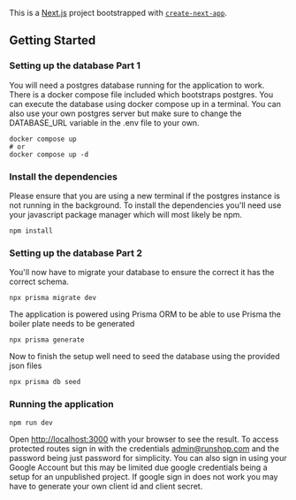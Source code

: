 This is a [Next.js](https://nextjs.org/) project bootstrapped with [`create-next-app`](https://github.com/vercel/next.js/tree/canary/packages/create-next-app).

## Getting Started

### Setting up the database Part 1

You will need a postgres database running for the application to work. There is a docker compose file included which bootstraps postgres. You can execute the database using docker compose up in a terminal. You can also use your own postgres server but make sure to change the DATABASE_URL variable in the .env file to your own.

```
docker compose up
# or
docker compose up -d
```

### Install the dependencies

Please ensure that you are using a new terminal if the postgres instance is not running in the background. To install the dependencies you'll need use your javascript package manager which will most likely be npm.

```
npm install
```

### Setting up the database Part 2

You'll now have to migrate your database to ensure the correct it has the correct schema.

```
npx prisma migrate dev
```

The application is powered using Prisma ORM to be able to use Prisma the boiler plate needs to be generated

```
npx prisma generate
```

Now to finish the setup well need to seed the database using the provided json files

```
npx prisma db seed
```

### Running the application

```
npm run dev
```

Open [http://localhost:3000](http://localhost:3000) with your browser to see the result. To access protected routes sign in with the credentials admin@runshop.com and the password being just password for simplicity. You can also sign in using your Google Account but this may be limited due google credentials being a setup for an unpublished project. If google sign in does not work you may have to generate your own client id and client secret.
